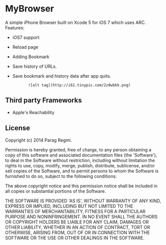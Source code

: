 MyBrowser
===========
A simple iPhone Browser built on Xcode 5 for iOS 7 which uses ARC.
Features:
- iOS7 support
- Reload page
- Adding Bookmark
- Save history of URLs.
- Save bookmark and history data after app quits.

             ![alt tag](http://i61.tinypic.com/2z8wbkk.png)


Third party Frameworks
-----------------------
- Apple's Reachability


License
-----------
Copyright (c) 2014 Parag Regmi.


Permission is hereby granted, free of charge, to any person obtaining a copy of this software and associated documentation files (the 'Software'), to deal in the Software without restriction, including without limitation the rights to use, copy, modify, merge, publish, distribute, sublicense, and/or sell copies of the Software, and to permit persons to whom the Software is furnished to do so, subject to the following conditions:

The above copyright notice and this permission notice shall be included in all copies or substantial portions of the Software.

THE SOFTWARE IS PROVIDED 'AS IS', WITHOUT WARRANTY OF ANY KIND, EXPRESS OR IMPLIED, INCLUDING BUT NOT LIMITED TO THE WARRANTIES OF MERCHANTABILITY, FITNESS FOR A PARTICULAR PURPOSE AND NONINFRINGEMENT. IN NO EVENT SHALL THE AUTHORS OR COPYRIGHT HOLDERS BE LIABLE FOR ANY CLAIM, DAMAGES OR OTHER LIABILITY, WHETHER IN AN ACTION OF CONTRACT, TORT OR OTHERWISE, ARISING FROM, OUT OF OR IN CONNECTION WITH THE SOFTWARE OR THE USE OR OTHER DEALINGS IN THE SOFTWARE.

